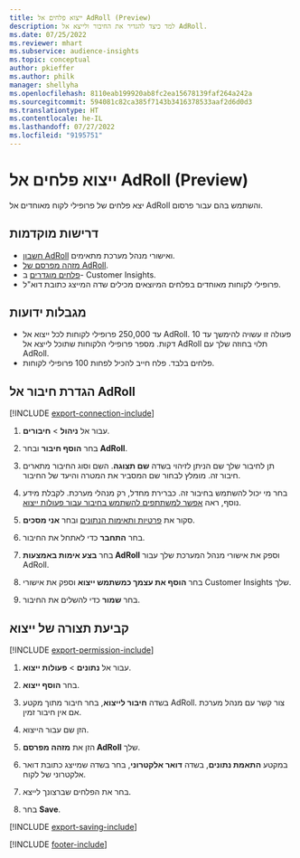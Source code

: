```yaml
---
title: ייצוא פלחים אל AdRoll‏ (Preview)
description: למד כיצד להגדיר את החיבור ולייצא אל AdRoll.
ms.date: 07/25/2022
ms.reviewer: mhart
ms.subservice: audience-insights
ms.topic: conceptual
author: pkieffer
ms.author: philk
manager: shellyha
ms.openlocfilehash: 8110eab199920ab8fc2ea15678139faf264a242a
ms.sourcegitcommit: 594081c82ca385f7143b3416378533aaf2d6d0d3
ms.translationtype: HT
ms.contentlocale: he-IL
ms.lasthandoff: 07/27/2022
ms.locfileid: "9195751"
---
```

# <a name="export-segments-to-adroll-preview"></a>ייצוא פלחים אל AdRoll‏ (Preview)

יצא פלחים של פרופילי לקוח מאוחדים אל AdRoll והשתמש בהם עבור פרסום.

## <a name="prerequisites"></a>‏‫דרישות מוקדמות‬

- [חשבון AdRoll](https://www.adroll.com/) ואישורי מנהל מערכת מתאימים.
- [מזהה מפרסם של AdRoll](https://help.adroll.com/hc/articles/212011838-Advertiser-Profiles).
- [פלחים מוגדרים](segments.md) ב- Customer Insights.
- פרופילי לקוחות מאוחדים בפלחים המיוצאים מכילים שדה המייצג כתובת דוא"ל.

## <a name="known-limitations"></a>‏‫מגבלות ידועות‬

- עד 250,000 פרופילי לקוחות לכל ייצוא אל AdRoll. פעולה זו עשויה להימשך עד 10 דקות. מספר פרופילי הלקוחות שתוכל לייצא אל AdRoll תלוי בחוזה שלך עם AdRoll.
- פלחים בלבד. פלח חייב להכיל לפחות 100 פרופילי לקוחות.

## <a name="set-up-connection-to-adroll"></a>הגדרת חיבור אל AdRoll

[!INCLUDE [export-connection-include](includes/export-connection-admn.md)]

1. עבור אל **ניהול** > **חיבורים**.

1. בחר **הוסף חיבור** ובחר **AdRoll**.

1. תן לחיבור שלך שם הניתן לזיהוי בשדה **שם תצוגה**. השם וסוג החיבור מתארים חיבור זה. מומלץ לבחור שם המסביר את המטרה והיעד של החיבור.

1. בחר מי יכול להשתמש בחיבור זה. כברירת מחדל, רק מנהלי מערכת. לקבלת מידע נוסף, ראה [אפשר למשתתפים להשתמש בחיבור עבור פעולות ייצוא](connections.md#allow-contributors-to-use-a-connection-for-exports).

1. סקור את [פרטיות ותאימות הנתונים](connections.md#data-privacy-and-compliance) ובחר **אני מסכים**.

1. בחר **התחבר** כדי לאתחל את החיבור.

1. בחר **בצע אימות באמצעות AdRoll** וספק את אישורי מנהל המערכת שלך עבור AdRoll.

1. בחר **הוסף את עצמך כמשתמש ייצוא** וספק את אישורי Customer Insights שלך.

1. בחר **שמור** כדי להשלים את החיבור.

## <a name="configure-an-export"></a>קביעת תצורה של ייצוא

[!INCLUDE [export-permission-include](includes/export-permission.md)]

1. עבור אל **נתונים** > **פעולות ייצוא**.

1. בחר **הוסף ייצוא**.

1. בשדה **חיבור לייצוא**, בחר חיבור מתוך מקטע AdRoll. צור קשר עם מנהל מערכת אם אין חיבור זמין.

1. הזן שם עבור הייצוא.

1. הזן את **מזהה מפרסם AdRoll** שלך.

1. במקטע **התאמת נתונים**, בשדה **דואר אלקטרוני**, בחר בשדה שמייצג כתובת דואר אלקטרוני של לקוח.

1. בחר את הפלחים שברצונך לייצא.

1. בחר **Save**.

[!INCLUDE [export-saving-include](includes/export-saving.md)]

[!INCLUDE [footer-include](includes/footer-banner.md)]
